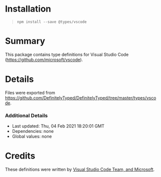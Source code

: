 # Installation
> `npm install --save @types/vscode`

# Summary
This package contains type definitions for Visual Studio Code (https://github.com/microsoft/vscode).

# Details
Files were exported from https://github.com/DefinitelyTyped/DefinitelyTyped/tree/master/types/vscode.

### Additional Details
 * Last updated: Thu, 04 Feb 2021 18:20:01 GMT
 * Dependencies: none
 * Global values: none

# Credits
These definitions were written by [Visual Studio Code Team, and Microsoft](https://github.com/microsoft).
